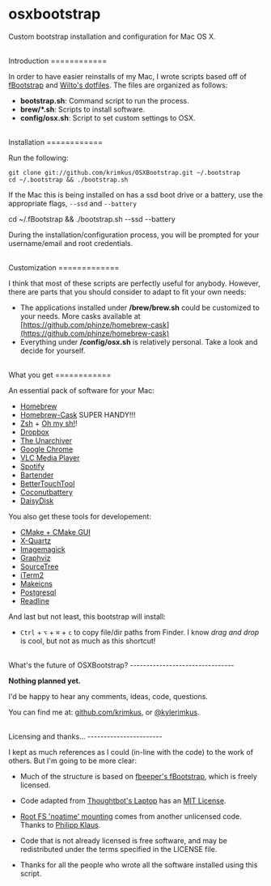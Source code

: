 osxbootstrap
============

Custom bootstrap installation and configuration for Mac OS X.

<br />
Introduction
============

In order to have easier reinstalls of my Mac, I wrote scripts based off of
[fBootstrap](https://github.com/fbeeper/fBootstrap) and [Wilto's dotfiles](https://github.com/Wilto/dotfiles).
The files are organized as follows:

* **bootstrap.sh**: Command script to run the process.
* **brew/*.sh**: Scripts to install software.
* **config/osx.sh**: Script to set custom settings to OSX.

<br />
Installation
============

Run the following:

	git clone git://github.com/krimkus/OSXBootstrap.git ~/.bootstrap 
	cd ~/.bootstrap && ./bootstrap.sh

If the Mac this is being installed on has a ssd boot drive or a battery, 
use the appropriate flags, `--ssd` and `--battery`

  cd ~/.fBootstrap && ./bootstrap.sh --ssd --battery

During the installation/configuration process, you will be prompted for
your username/email and root credentials.

<br />
Customization
=============

I think that most of these scripts are perfectly useful for anybody. However,
there are parts that you should consider to adapt to fit your own needs: 

* The applications installed under **/brew/brew.sh** could be customized to your needs. More casks available at [https://github.com/phinze/homebrew-cask](https://github.com/phinze/homebrew-cask)
* Everything under **/config/osx.sh** is relatively personal. Take a look and decide for yourself.

<br />
What you get
============

An essential pack of software for your Mac:

* [Homebrew](http://mxcl.github.com/homebrew/)
* [Homebrew-Cask](https://github.com/phinze/homebrew-cask) SUPER HANDY!!!
* [Zsh](http://www.zsh.org) + [Oh my
  sh!](https://github.com/robbyrussell/oh-my-zsh)!
* [Dropbox](https://www.dropbox.com) 
* [The Unarchiver](http://wakaba.c3.cx/s/apps/unarchiver.html) 
* [Google Chrome](https://www.google.com/intl/en/chrome/browser/)
* [VLC Media Player](http://www.videolan.org/vlc/)
* [Spotify](https://www.spotify.com/)
* [Bartender](http://www.macbartender.com)
* [BetterTouchTool](http://blog.boastr.net)
* [Coconutbattery](http://www.coconut-flavour.com/coconutbattery/)
* [DaisyDisk](http://www.daisydiskapp.com)

You also get these tools for developement:

* [CMake + CMake GUI](http://www.cmake.org)
* [X-Quartz](http://xquartz.macosforge.org)
* [Imagemagick](http://www.imagemagick.org)
* [Graphviz](http://www.graphviz.org)
* [SourceTree](http://www.sourcetreeapp.com)
* [iTerm2](http://www.sourcetreeapp.com)
* [Makeicns](http://www.amnoid.de/icns/makeicns.html)
* [Postgresql](https://wiki.postgresql.org/wiki/Homebrew)
* [Readline](https://pypi.python.org/pypi/readline)

And last but not least, this bootstrap will install:

* ``Ctrl`` + ``⌥`` + ``⌘`` + ``c`` to copy file/dir paths from Finder. I know
  *drag and drop* is cool, but not as much as this shortcut!
  
<br /> 
What's the future of OSXBootstrap?
--------------------------------

**Nothing planned yet.**

I'd be happy to hear any comments, ideas, code, questions.

You can find me at: [github.com/krimkus](https://github.com/krimkus), or
[@kylerimkus](http://twitter.com/kylerimkus).

<br />
Licensing and thanks...
-----------------------

I kept as much references as I could (in-line with the code) to the work of others. But I'm going to be more clear: 

* Much of the structure is based on [fbeeper's fBootstrap](https://github.com/fbeeper/fBootstrap), which is freely licensed.

* Code adapted from [Thoughtbot's
  Laptop](https://github.com/thoughtbot/laptop) has an [MIT License](https://raw.github.com/thoughtbot/laptop/master/LICENSE).

* [Root FS 'noatime' mounting](https://gist.github.com/pklaus/931579) comes from
  another unlicensed code. Thanks to [Philipp
  Klaus](https://gist.github.com/pklaus/931579).

* Code that is not already licensed is free software, and may be redistributed under the terms specified in the LICENSE file.

* Thanks for all the people who wrote all the software installed using this script.

